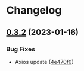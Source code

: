 # Changelog

## [0.3.2](https://github.com/dimensionalpocket/api-client-js/compare/0.3.1...0.3.2) (2023-01-16)


### Bug Fixes

* Axios update ([4e470f0](https://github.com/dimensionalpocket/api-client-js/commit/4e470f046a893551eb0a362a108e61d70469a716))
